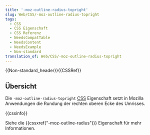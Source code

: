 ```yaml
---
title: '-moz-outline-radius-topright'
slug: Web/CSS/-moz-outline-radius-topright
tags:
  - CSS
  - CSS Eigenschaft
  - CSS Referenz
  - NeedsCompatTable
  - NeedsContent
  - NeedsExample
  - Non-standard
translation_of: Web/CSS/-moz-outline-radius-topright
---
```

{{Non-standard_header}}{{CSSRef}}

## Übersicht

Die `-moz-outline-radius-topright` [CSS](/de/docs/Web/CSS) Eigenschaft setzt in Mozilla Anwendungen die Rundung der rechten oberen Ecke des Umrisses.

{{cssinfo}}

Siehe die {{cssxref("-moz-outline-radius")}} Eigenschaft für mehr Informationen.
